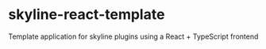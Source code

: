 # skyline-react-template
Template application for skyline plugins using a React + TypeScript frontend
